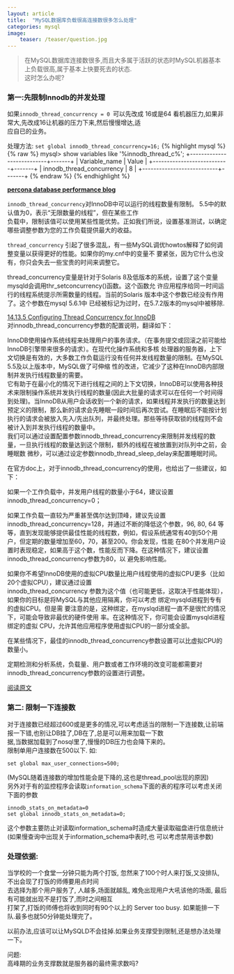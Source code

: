 ```yaml
---
layout: article
title:  "MySQL数据库负载很高连接数很多怎么处理"
categories: mysql
image:
    teaser: /teaser/question.jpg
---
```


> 在MySQL数据库连接数很多,而且大多属于活跃的状态时MySQL机器基本上负载很高,属于基本上快要死去的状态.  
> 这时怎么办呢?  

### 第一:先限制Innodb的并发处理  
如果`innodb_thread_concurrency = 0 `可以先改成 16或是64 看机器压力,如果非常大,先改成16让机器的压力下来,然后慢慢增达,适  
应自已的业务。  

处理方法: `set global innodb_thread_concurrency=16;`
{% highlight mysql %}
{% raw %}
mysql> show variables like '%innodb_thread_c%';
+---------------------------+-------+
| Variable_name             | Value |
+---------------------------+-------+
| innodb_thread_concurrency | 8     |
+---------------------------+-------+
{% endraw %}
{% endhighlight %}

[**percona database performance blog**](https://www.percona.com/blog/2012/06/04/thread_concurrency-doesnt-do-what-you-expect/)

`innodb_thread_concurrency`对InnoDB中可以运行的线程数量有限制。  5.5中的默认值为0，表示“无限数量的线程”，但在某些工作  
负载中，限制该值可以使用某些性能优势。正如我们所说，设置基准测试，以确定哪些调整参数为您的工作负载提供最大的收益。  

`thread_concurrency` 引起了很多混乱，有一些MySQL调优howtos解释了如何调整变量以获得更好的性能。如果你的my.cnf中的变量不  要紧张，因为它什么也没有，你只会失去一些宝贵的时间来调整它。  

thread_concurrency变量是针对于Solaris 8及低版本的系统，设置了这个变量mysqld会调用thr_setconcurrency()函数。这个函数允
许应用程序给同一时间运行的线程系统提示所需数量的线程。当前的Solaris 版本中这个参数已经没有作用了。这个参数在mysql 5.6.1中
已经被标记为过时，在5.7.2版本的mysql中被移除.


[14.13.5 Configuring Thread Concurrency for InnoDB](https://dev.mysql.com/doc/refman/5.7/en/innodb-performance-thread_concurrency.html)    
对innodb_thread_concurrency参数的配置说明，翻译如下：     
      
InnoDB使用操作系统线程来处理用户的事务请求。（在事务提交或回滚之前可能给InnoDB引擎带来很多的请求）。在现代化操作系统和多核
处理器的服务器，上下文切换是有效的，大多数工作负载运行没有任何并发线程数量的限制。在MySQL 5.5及以上版本中，MySQL做了可伸缩
性的改进，它减少了这种在InnoDB内部限制并发执行线程数量的需要。            
它有助于在最小化的情况下进行线程之间的上下文切换，InnoDB可以使用各种技术来限制操作系统并发执行线程的数量(因此大批量的请求可以在任何一个时间得到处理)。当InnoDB从用户会话收到一个新的请求，如果线程并发执行的数量达到预定义的限制，那么新的请求会先睡眠一段时间后再次尝试。在睡眠后不能按计划执行的请求会被放入先入/先出队列，并最终处理。那些等待获取锁的线程则不会被计入到并发执行线程的数量中。        
我们可以通过设置配置参数innodb_thread_concurrency来限制并发线程的数量，一旦执行线程的数量达到这个限制，额外的线程在被放置到对队列中之前，会睡眠数 微秒，可以通过设定参数innodb_thread_sleep_delay来配置睡眠时间。 


在官方doc上，对于innodb_thread_concurrency的使用，也给出了一些建议，如下：

如果一个工作负载中，并发用户线程的数量小于64，建议设置innodb_thread_concurrency=0；  

如果工作负载一直较为严重甚至偶尔达到顶峰，建议先设置innodb_thread_concurrency=128，并通过不断的降低这个参数，96, 80, 64
等等，直到发现能够提供最佳性能的线程数，例如，假设系统通常有40到50个用户，但定期的数量增加至60，70，甚至200。你会发现，性能
在80个并发用户设置时表现稳定，如果高于这个数，性能反而下降。在这种情况下，建议设置innodb_thread_concurrency参数为80，以
避免影响性能。  

如果你不希望InnoDB使用的虚拟CPU数量比用户线程使用的虚拟CPU更多（比如20个虚拟CPU），建议通过设置  
innodb_thread_concurrency 参数为这个值（也可能更低，这取决于性能体现），如果你的目标是将MySQL与其他应用隔离，你可以考虑
绑定mysqld进程到专有的虚拟CPU。但是需 要注意的是，这种绑定，在myslqd进程一直不是很忙的情况下，可能会导致非最优的硬件使用
率。在这种情况下，你可能会设置mysqld进程绑定的虚拟 CPU，允许其他应用程序使用虚拟CPU的一部分或全部。

在某些情况下，最佳的innodb_thread_concurrency参数设置可以比虚拟CPU的数量小。

定期检测和分析系统，负载量、用户数或者工作环境的改变可能都需要对innodb_thread_concurrency参数的设置进行调整。

[阅读原文](https://my.oschina.net/realfighter/blog/363853)
### 第二: 限制一下连接数
对于连接数已经超过600或是更多的情况,可以考虑适当的限制一下连接数,让前端报一下错,也别让DB挂了,DB在了,总是可以用来加载一下数  
据,当数据加载到了nosql里了,慢慢的DB压力也会降下来的。  
限制单用户连接数在500以下. 如:    

	set global max_user_connections=500;
  
(MySQL随着连接数的增加性能会是下降的,这也是thread_pool出现的原因)  
另外对于有的监控程序会读取`information_schema`下面的表的程序可以考虑关闭下面的参数  

	innodb_stats_on_metadata=0  
	set global innodb_stats_on_metadata=0;  

这个参数主要防止对读取information_schema时造成大量读取磁盘进行信息统计(如果慢查询中出现关于information_schema中表时,也
可以考虑禁用该参数)    

### 处理依据:    
当学校的一个食堂一分钟只能为两个打饭, 忽然来了100个时人来打饭,又没排队, 不出会现了打饭的师傅要用点时间  
去选择为那个用户服务了, 人越多,场面就越乱, 难免出现用户大吼该他的场面, 最后有可能就出现不是打饭了,而时之间相互  
打架了,打饭的师傅也将收到同时有90个以上的 Server too busy. 如果能排一下队.最多也就50分钟能处理完了。  

以前办法,应该可以让MySQLD不会挂掉.如果业务支撑受到限制,还是想办法处理一下。  

问题:  
高峰期的业务支撑数就是服务器的最终需求数吗?  
